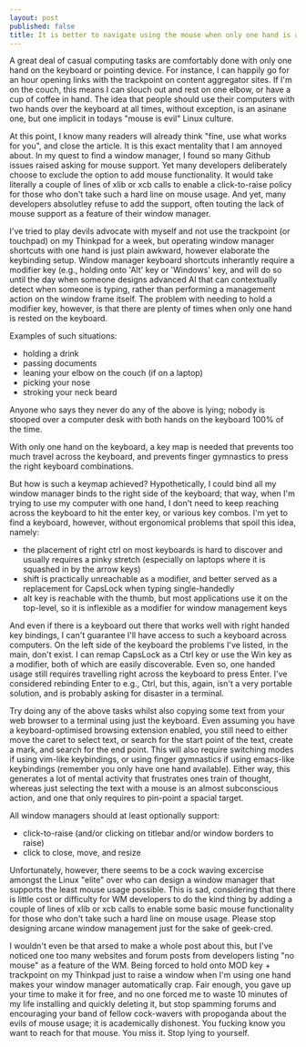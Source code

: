 ```yaml
---
layout: post
published: false
title: It is better to navigate using the mouse when only one hand is available
---
```


A great deal of casual computing tasks are comfortably done with only one hand on the keyboard or pointing device. For instance, I can happily go for an hour opening links with the trackpoint on content aggregator sites. If I'm on the couch, this means I can slouch out and rest on one elbow, or have a cup of coffee in hand. The idea that people should use their computers with two hands over the keyboard at all times, without exception, is an asinane one, but one implicit in todays "mouse is evil" Linux culture.

At this point, I know many readers will already think "fine, use what works for you", and close the article. It is this exact mentality that I am annoyed about. In my quest to find a window manager, I found so many Github issues raised asking for mouse support. Yet many developers deliberately choose to exclude the option to add mouse functionality. It would take literally a couple of lines of xlib or xcb calls to enable a click-to-raise policy for those who don't take such a hard line on mouse usage. And yet, many developers absolutley refuse to add the support, often touting the lack of mouse support as a feature of their window manager.  

I've tried to play devils advocate with myself and not use the trackpoint (or touchpad) on my Thinkpad for a week, but operating window manager shortcuts with one hand is just plain awkward, however elaborate the keybinding setup. Window manager keyboard shortcuts inherantly require a modifier key (e.g., holding onto 'Alt' key or 'Windows' key, and will do so until the day when someone designs advanced AI that can contextually detect when someone is typing, rather than performing a management action on the window frame itself. The problem with needing to hold a modifier key, however, is that there are plenty of times when only one hand is rested on the keyboard.  

Examples of such situations:

- holding a drink
- passing documents
- leaning your elbow on the couch (if on a laptop)
- picking your nose
- stroking your neck beard

Anyone who says they never do any of the above is lying; nobody is stooped over a computer desk with both hands on the keyboard 100% of the time. 

With only one hand on the keyboard, a key map is needed that prevents too much travel across the keyboard, and prevents finger gymnastics to press the right keyboard combinations. 

But how is such a keymap achieved? Hypothetically, I could bind all my window manager binds to the right side of the keyboard; that way, when I'm trying to use my computer with one hand, I don't need to keep reaching across the keyboard to hit the enter key, or various key combos. I'm yet to find a keyboard, however, without ergonomical problems that spoil this idea, namely:

 - the placement of right ctrl on most keyboards is hard to discover and usually requires a pinky stretch (especially on laptops where it is squashed in by the arrow keys)
 - shift is practically unreachable as a modifier, and better served as a replacement for CapsLock when typing single-handedly
 - alt key is reachable with the thumb, but most applications use it on the top-level, so it is inflexible as a modifier for window management keys

And even if there is a keyboard out there that works well with right handed key bindings, I can't guarantee I'll have access to such a keyboard across computers. On the left side of the keyboard the problems I've listed, in the main, don't exist. I can remap CapsLock as a Ctrl key or use the Win key as a modifier, both of which are easily discoverable. Even so, one handed usage still requires travelling right across the keyboard to press Enter. I've considered rebinding Enter to e.g., Ctrl, but this, again, isn't a very portable solution, and is probably asking for disaster in a terminal. 

Try doing any of the above tasks whilst also copying some text from your web browser to a terminal using just the keyboard. Even assuming you have a keyboard-optimised browsing extension enabled, you still need to either move the caret to select text, or search for the start point of the text, create a mark, and search for the end point. This will also require switching modes if using vim-like keybindings, or using finger gymnastics if using emacs-like keybindings (remember you only have one hand available). Either way, this generates a lot of mental activity that frustrates ones train of thought, whereas just selecting the text with a mouse is an almost subconscious action, and one that only requires to pin-point a spacial target.

All window managers should at least optionally support:

 - click-to-raise (and/or clicking on titlebar and/or window borders to raise)
 - click to close, move, and resize
 
Unfortunately, however, there seems to be a cock waving excercise amongst the Linux "elite" over who can design a window manager that supports the least mouse usage possible. This is sad, considering that there is little cost or difficulty for WM developers to do the kind thing by adding a couple of lines of xlib or xcb calls to enable some basic mouse functionality for those who don't take such a hard line on mouse usage. Please stop designing arcane window management just for the sake of geek-cred.

I wouldn't even be that arsed to make a whole post about this, but I've noticed one too many websites and forum posts from developers listing "no mouse" as a feature of the WM. Being forced to hold onto MOD key + trackpoint on my Thinkpad just to raise a window when I'm using one hand makes your window manager automatically crap. Fair enough, you gave up your time to make it for free, and no one forced me to waste 10 minutes of my life installing and quickly deleting it, but  stop spamming forums and encouraging your band of fellow cock-wavers with propoganda about the evils of mouse usage; it is academically dishonest. You fucking know you want to reach for that mouse. You miss it. Stop lying to yourself. 


